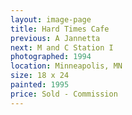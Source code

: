 ```yaml
---
layout: image-page
title: Hard Times Cafe
previous: A Jannetta
next: M and C Station I
photographed: 1994
location: Minneapolis, MN 
size: 18 x 24
painted: 1995
price: Sold - Commission
---
```

